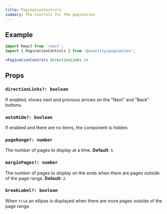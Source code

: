 ```yaml
---
title: PaginationControls
summary: The controls for the pagination
---
```


## Example

```jsx
import React from 'react';
import { PaginationControls } from '@availity/pagination';

<PaginationControls directionLinks />
```

## Props

### `directionLinks?: boolean`
If enabled, shows next and previous arrows on the "Next" and "Back" buttons.

### `autoHide?: boolean`
If enabled and there are no items, the component is hidden.

### `pageRange?: number`
The number of pages to display at a time. **Default**: `5`.

### `marginPages?: number`
The number of pages to display on the ends when there are pages outside of the page range. **Default:** `2`.

### `breakLabel?: boolean`
When `true` an ellipse is displayed when there are more pages outside of the page range.